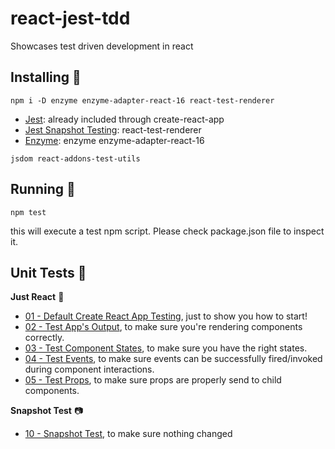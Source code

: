 # react-jest-tdd
Showcases test driven development in react

## Installing 🔧
`npm i -D enzyme enzyme-adapter-react-16 react-test-renderer`

* [Jest](https://jestjs.io/docs/en/tutorial-react): already included through create-react-app
* [Jest Snapshot Testing](https://jestjs.io/docs/en/snapshot-testing): react-test-renderer
* [Enzyme](https://enzymejs.github.io/enzyme/docs/installation/): enzyme enzyme-adapter-react-16

`jsdom react-addons-test-utils`


## Running 🏃
`npm test`

this will execute a test npm script. Please check package.json file to inspect it.

## Unit Tests 📖

**Just React** 👷
* [01 - Default Create React App Testing](http://google.de), just to show you how to start!
* [02 - Test App's Output](http://google.de), to make sure you're rendering components correctly.
* [03 - Test Component States](http://google.de), to make sure you have the right states.
* [04 - Test Events](http://google.de), to make sure events can be successfully fired/invoked during component interactions.
* [05 - Test Props](http://google.de), to make sure props are properly send to child components.

**Snapshot Test** 📷
* [10 - Snapshot Test](http://google.de), to make sure nothing changed
